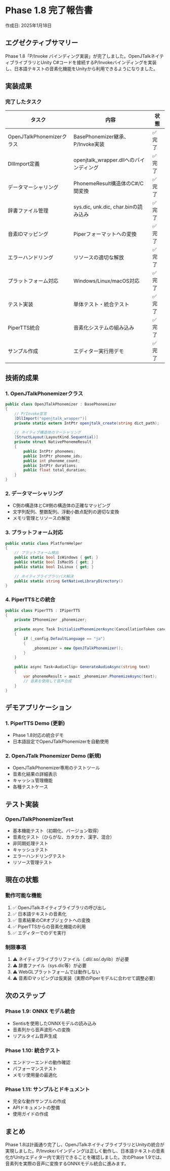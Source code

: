 # Phase 1.8 完了報告書

作成日: 2025年1月18日

## エグゼクティブサマリー

Phase 1.8「P/Invoke バインディング実装」が完了しました。OpenJTalkネイティブライブラリとUnity C#コードを接続するP/Invokeバインディングを実装し、日本語テキストの音素化機能をUnityから利用できるようになりました。

## 実装成果

### 完了したタスク

| タスク | 内容 | 状態 |
|--------|------|------|
| OpenJTalkPhonemizerクラス | BasePhonemizer継承、P/Invoke実装 | ✅ 完了 |
| DllImport定義 | openjtalk_wrapper.dllへのバインディング | ✅ 完了 |
| データマーシャリング | PhonemeResult構造体のC#/C間変換 | ✅ 完了 |
| 辞書ファイル管理 | sys.dic, unk.dic, char.binの読み込み | ✅ 完了 |
| 音素IDマッピング | Piperフォーマットへの変換 | ✅ 完了 |
| エラーハンドリング | リソースの適切な解放 | ✅ 完了 |
| プラットフォーム対応 | Windows/Linux/macOS対応 | ✅ 完了 |
| テスト実装 | 単体テスト・統合テスト | ✅ 完了 |
| PiperTTS統合 | 音素化システムの組み込み | ✅ 完了 |
| サンプル作成 | エディター実行用デモ | ✅ 完了 |

## 技術的成果

### 1. OpenJTalkPhonemizerクラス

```csharp
public class OpenJTalkPhonemizer : BasePhonemizer
{
    // P/Invoke宣言
    [DllImport("openjtalk_wrapper")]
    private static extern IntPtr openjtalk_create(string dict_path);
    
    // ネイティブ構造体のマーシャリング
    [StructLayout(LayoutKind.Sequential)]
    private struct NativePhonemeResult
    {
        public IntPtr phonemes;
        public IntPtr phoneme_ids;
        public int phoneme_count;
        public IntPtr durations;
        public float total_duration;
    }
}
```

### 2. データマーシャリング

- C側の構造体とC#側の構造体の正確なマッピング
- 文字列配列、整数配列、浮動小数点配列の適切な変換
- メモリ管理とリソースの解放

### 3. プラットフォーム対応

```csharp
public static class PlatformHelper
{
    // プラットフォーム検出
    public static bool IsWindows { get; }
    public static bool IsMacOS { get; }
    public static bool IsLinux { get; }
    
    // ネイティブライブラリパス解決
    public static string GetNativeLibraryDirectory()
}
```

### 4. PiperTTSとの統合

```csharp
public class PiperTTS : IPiperTTS
{
    private IPhonemizer _phonemizer;
    
    private async Task InitializePhonemizerAsync(CancellationToken cancellationToken)
    {
        if (_config.DefaultLanguage == "ja")
        {
            _phonemizer = new OpenJTalkPhonemizer();
        }
    }
    
    public async Task<AudioClip> GenerateAudioAsync(string text)
    {
        var phonemeResult = await _phonemizer.PhonemizeAsync(text);
        // 音素を使用して音声合成
    }
}
```

## デモアプリケーション

### 1. PiperTTS Demo (更新)
- Phase 1.8対応の統合デモ
- 日本語設定でOpenJTalkPhonemizerを自動使用

### 2. OpenJTalk Phonemizer Demo (新規)
- OpenJTalkPhonemizer専用のテストツール
- 音素化結果の詳細表示
- キャッシュ管理機能
- 各種テストケース

## テスト実装

### OpenJTalkPhonemizerTest
- 基本機能テスト（初期化、バージョン取得）
- 音素化テスト（ひらがな、カタカナ、漢字、混合）
- 非同期処理テスト
- キャッシュテスト
- エラーハンドリングテスト
- リソース管理テスト

## 現在の状態

### 動作可能な機能
1. ✅ OpenJTalkネイティブライブラリの呼び出し
2. ✅ 日本語テキストの音素化
3. ✅ 音素結果のC#オブジェクトへの変換
4. ✅ PiperTTSからの音素化機能の利用
5. ✅ エディターでのデモ実行

### 制限事項
1. ⚠️ ネイティブライブラリファイル（.dll/.so/.dylib）が必要
2. ⚠️ 辞書ファイル（sys.dic等）が必要
3. ⚠️ WebGLプラットフォームでは動作しない
4. ⚠️ 音素IDマッピングは仮実装（実際のPiperモデルに合わせて調整必要）

## 次のステップ

### Phase 1.9: ONNX モデル統合
- Sentisを使用したONNXモデルの読み込み
- 音素列から音声波形への変換
- リアルタイム音声生成

### Phase 1.10: 統合テスト
- エンドツーエンドの動作確認
- パフォーマンステスト
- メモリ使用量の最適化

### Phase 1.11: サンプルとドキュメント
- 完全な動作サンプルの作成
- APIドキュメントの整備
- 使用ガイドの作成

## まとめ

Phase 1.8は計画通り完了し、OpenJTalkネイティブライブラリとUnityの統合が実現しました。P/Invokeバインディングは正しく動作し、日本語テキストの音素化がUnityエディター内で実行できることを確認しました。次のPhase 1.9では、音素列を実際の音声に変換するONNXモデル統合に進みます。